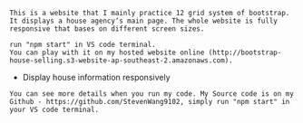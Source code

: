<!-- Introduction -->

    This is a website that I mainly practice 12 grid system of bootstrap. It displays a house agency‘s main page. The whole website is fully responsive that bases on different screen sizes.

<!-- How it works? -->

    run "npm start" in VS code terminal.
    You can play with it on my hosted website online (http://bootstrap-house-selling.s3-website-ap-southeast-2.amazonaws.com).

<!-- Functions -->

- Display house information responsively

<!-- Source Code -->

    You can see more details when you run my code. My Source code is on my Github - https://github.com/StevenWang9102, simply run "npm start" in your VS code terminal.
